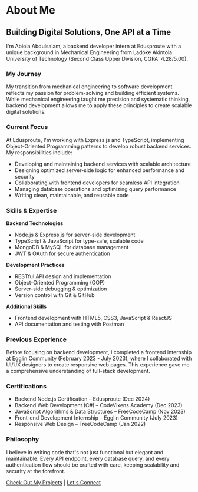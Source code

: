 
# About Me

## Building Digital Solutions, One API at a Time

I'm Abiola Abdulsalam, a backend developer intern at Edusproute with a unique background in Mechanical Engineering from Ladoke Akintola University of Technology (Second Class Upper Division, CGPA: 4.28/5.00).

### My Journey

My transition from mechanical engineering to software development reflects my passion for problem-solving and building efficient systems. While mechanical engineering taught me precision and systematic thinking, backend development allows me to apply these principles to create scalable digital solutions.

### Current Focus

At Edusproute, I'm working with Express.js and TypeScript, implementing Object-Oriented Programming patterns to develop robust backend services. My responsibilities include:

- Developing and maintaining backend services with scalable architecture
- Designing optimized server-side logic for enhanced performance and security
- Collaborating with frontend developers for seamless API integration
- Managing database operations and optimizing query performance
- Writing clean, maintainable, and reusable code

### Skills & Expertise

**Backend Technologies**
- Node.js & Express.js for server-side development
- TypeScript & JavaScript for type-safe, scalable code
- MongoDB & MySQL for database management
- JWT & OAuth for secure authentication

**Development Practices**
- RESTful API design and implementation
- Object-Oriented Programming (OOP)
- Server-side debugging & optimization
- Version control with Git & GitHub

**Additional Skills**
- Frontend development with HTML5, CSS3, JavaScript & ReactJS
- API documentation and testing with Postman

### Previous Experience

Before focusing on backend development, I completed a frontend internship at Egglin Community (February 2023 - July 2023), where I collaborated with UI/UX designers to create responsive web pages. This experience gave me a comprehensive understanding of full-stack development.

### Certifications

- Backend Node.js Certification – Edusproute (Dec 2024)
- Backend Web Development (C#) – CodeVixens Academy (Dec 2023)
- JavaScript Algorithms & Data Structures – FreeCodeCamp (Nov 2023)
- Front-end Development Internship – Egglin Community (July 2023)
- Responsive Web Design – FreeCodeCamp (Jan 2022)

### Philosophy

I believe in writing code that's not just functional but elegant and maintainable. Every API endpoint, every database query, and every authentication flow should be crafted with care, keeping scalability and security at the forefront.

[Check Out My Projects](/projects.html) | [Let's Connect](/contact.html)